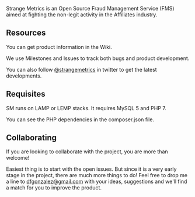 Strange Metrics is an Open Source Fraud Management Service (FMS) aimed at fighting the non-legit activity in the Affiliates industry.

## Resources

You can get product information in the Wiki.

We use Milestones and Issues to track both bugs and product development.

You can also follow [@strangemetrics](http://twitter.com/strangemetrics) in twitter to get the latest developments.

## Requisites

SM runs on LAMP or LEMP stacks. It requires MySQL 5 and PHP 7.

You can see the PHP dependencies in the composer.json file.

## Collaborating

If you are looking to collaborate with the project, you are more than welcome!

Easiest thing is to start with the open issues. But since it is a very early stage in the project, there are much more things to do! Feel free to drop me a line to dfgonzalez@gmail.com with your ideas, suggestions and we'll find a match for you to improve the product.
